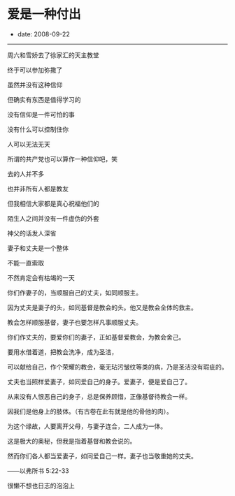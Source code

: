# 爱是一种付出

- date: 2008-09-22

--------------------------


周六和雪娇去了徐家汇的天主教堂

终于可以参加弥撒了

虽然并没有这种信仰

但确实有东西是值得学习的



没有信仰是一件可怕的事

没有什么可以控制住你

人可以无法无天

所谓的共产党也可以算作一种信仰吧，笑



去的人并不多

也并非所有人都是教友

但我相信大家都是真心祝福他们的

陌生人之间并没有一件虚伪的外套



神父的话发人深省

妻子和丈夫是一个整体

不能一直索取

不然肯定会有枯竭的一天





你们作妻子的，当顺服自己的丈夫，如同顺服主。

因为丈夫是妻子的头，如同基督是教会的头。他又是教会全体的救主。

教会怎样顺服基督，妻子也要怎样凡事顺服丈夫。

你们作丈夫的，要爱你们的妻子，正如基督爱教会，为教会舍己。

要用水借着道，把教会洗净，成为圣洁，

可以献给自己，作个荣耀的教会，毫无玷污皱纹等类的病，乃是圣洁没有瑕疵的。

丈夫也当照样爱妻子，如同爱自己的身子。爱妻子，便是爱自己了。

从来没有人恨恶自己的身子，总是保养顾惜，正像基督待教会一样。

因我们是他身上的肢体。（有古卷在此有就是他的骨他的肉）。

为这个缘故，人要离开父母，与妻子连合，二人成为一体。

这是极大的奥秘，但我是指着基督和教会说的。

然而你们各人都当爱妻子，如同爱自己一样。妻子也当敬重她的丈夫。

——以弗所书 5:22-33





很懒不想也日志的泡泡上

